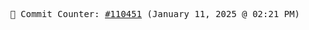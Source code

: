 <p align="center">
    <samp>
        📮 Commit Counter: <a href="https://github.com/Javascript-void0/Javascript-void0/commits/main">#110451</a> (January 11, 2025 @ 02:21 PM)
    </samp>
</p>